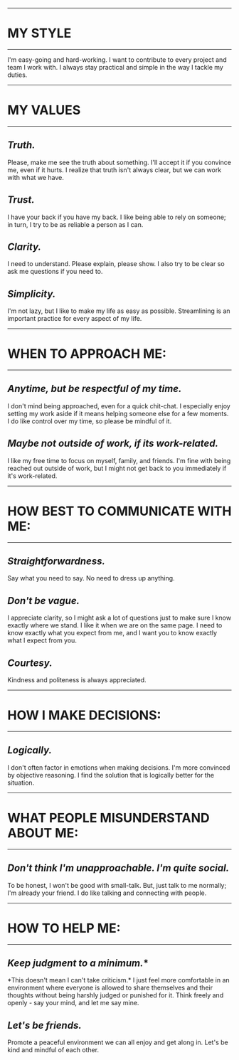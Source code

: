 
---------------------------------------------------------------
# MY STYLE
---------------------------------------------------------------
I'm easy-going and hard-working. I want to contribute to every project and team I work with. I always stay practical and simple in the way I tackle my duties.



---------------------------------------------------------------
# MY VALUES
---------------------------------------------------------------
## *Truth.*

Please, make me see the truth about something. I'll accept it if you convince me, even if it hurts. I realize that truth isn't always clear, but we can work with what we have.


## *Trust.*

I have your back if you have my back. I like being able to rely on someone; in turn, I try to be as reliable a person as I can.


## *Clarity.*

I need to understand. Please explain, please show. I also try to be clear so ask me questions if you need to.

## *Simplicity.*

I'm not lazy, but I like to make my life as easy as possible. Streamlining is an important practice for every aspect of my life.

---------------------------------------------------------------
# WHEN TO APPROACH ME:
---------------------------------------------------------------
## *Anytime, but be respectful of my time.*

I don't mind being approached, even for a quick chit-chat. I especially enjoy setting my work aside if it means helping someone else for a few moments. I do like control over my time, so please be mindful of it.

## *Maybe not outside of work, if its work-related.*

I like my free time to focus on myself, family, and friends. I'm fine with being reached out outside of work, but I might not get back to you immediately if it's work-related.


---------------------------------------------------------------
# HOW BEST TO COMMUNICATE WITH ME:
---------------------------------------------------------------

## *Straightforwardness.*

Say what you need to say. No need to dress up anything.

## *Don't be vague.*

I appreciate clarity, so I might ask a lot of questions just to make sure I know exactly where we stand. I like it when we are on the same page. I need to know exactly what you expect from me, and I want you to know exactly what I expect from you.

## *Courtesy.*

Kindness and politeness is always appreciated.


---------------------------------------------------------------
# HOW I MAKE DECISIONS:
---------------------------------------------------------------

## *Logically.*

I don't often factor in emotions when making decisions. I'm more convinced by objective reasoning. I find the solution that is logically better for the situation.



---------------------------------------------------------------
# WHAT PEOPLE MISUNDERSTAND ABOUT ME:
---------------------------------------------------------------

## *Don't think I'm unapproachable. I'm quite social.*

To be honest, I won't be good with small-talk. But, just talk to me normally; I'm already your friend. I do like talking and connecting with people.


---------------------------------------------------------------
# HOW TO HELP ME:
---------------------------------------------------------------

## *Keep judgment to a minimum.**

\*This doesn't mean I can't take criticism.* I just feel more comfortable in an environment where everyone is allowed to share themselves and their thoughts without being harshly judged or punished for it. Think freely and openly - say your mind, and let me say mine.




## *Let's be friends.*

Promote a peaceful environment we can all enjoy and get along in. Let's be kind and mindful of each other.